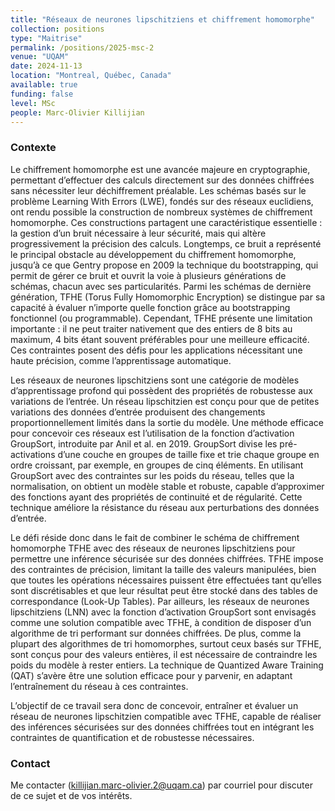 ```yaml
---
title: "Réseaux de neurones lipschitziens et chiffrement homomorphe"
collection: positions
type: "Maitrise"
permalink: /positions/2025-msc-2
venue: "UQAM"
date: 2024-11-13
location: "Montreal, Québec, Canada"
available: true
funding: false
level: MSc
people: Marc-Olivier Killijian
---
```


### Contexte

Le chiffrement homomorphe est une avancée majeure en cryptographie, permettant d’effectuer des calculs directement sur des données chiffrées sans nécessiter leur déchiffrement préalable. Les schémas basés sur le problème Learning With Errors (LWE), fondés sur des réseaux euclidiens, ont rendu possible la construction de nombreux systèmes de chiffrement homomorphe. Ces constructions partagent une caractéristique essentielle : la gestion d’un bruit nécessaire à leur sécurité, mais qui altère progressivement la précision des calculs. Longtemps, ce bruit a représenté le principal obstacle au développement du chiffrement homomorphe, jusqu’à ce que Gentry propose en 2009 la technique du bootstrapping, qui permit de gérer ce bruit et ouvrit la voie à plusieurs générations de schémas, chacun avec ses particularités. Parmi les schémas de dernière génération, TFHE (Torus Fully Homomorphic Encryption) se distingue par sa capacité à évaluer n’importe quelle fonction grâce au bootstrapping fonctionnel (ou programmable). Cependant, TFHE présente une limitation importante : il ne peut traiter nativement que des entiers de 8 bits au maximum, 4 bits étant souvent préférables pour une meilleure efficacité. Ces contraintes posent des défis pour les applications nécessitant une haute précision, comme l’apprentissage automatique.

Les réseaux de neurones lipschitziens sont une catégorie de modèles d’apprentissage profond qui possèdent des propriétés de robustesse aux variations de l’entrée. Un réseau lipschitzien est conçu pour que de petites variations des données d’entrée produisent des changements proportionnellement limités dans la sortie du modèle. Une méthode efficace pour concevoir ces réseaux est l’utilisation de la fonction d’activation GroupSort, introduite par Anil et al. en 2019. GroupSort divise les pré-activations d’une couche en groupes de taille fixe et trie chaque groupe en ordre croissant, par exemple, en groupes de cinq éléments. En utilisant GroupSort avec des contraintes sur les poids du réseau, telles que la normalisation, on obtient un modèle stable et robuste, capable d’approximer des fonctions ayant des propriétés de continuité et de régularité. Cette technique améliore la résistance du réseau aux perturbations des données d’entrée.

Le défi réside donc dans le fait de combiner le schéma de chiffrement homomorphe TFHE avec des réseaux de neurones lipschitziens pour permettre une inférence sécurisée sur des données chiffrées. TFHE impose des contraintes de précision, limitant la taille des valeurs manipulées, bien que toutes les opérations nécessaires puissent être effectuées tant qu’elles sont discrétisables et que leur résultat peut être stocké dans des tables de correspondance (Look-Up Tables). Par ailleurs, les réseaux de neurones lipschitziens (LNN) avec la fonction d’activation GroupSort sont envisagés comme une solution compatible avec TFHE, à condition de disposer d’un algorithme de tri performant sur données chiffrées. De plus, comme la plupart des algorithmes de tri homomorphes, surtout ceux basés sur TFHE, sont conçus pour des valeurs entières, il est nécessaire de contraindre les poids du modèle à rester entiers. La technique de Quantized Aware Training (QAT) s’avère être une solution efficace pour y parvenir, en adaptant l’entraînement du réseau à ces contraintes.

L’objectif de ce travail sera donc de concevoir, entraîner et évaluer un réseau de neurones lipschitzien compatible avec TFHE, capable de réaliser des inférences sécurisées sur des données chiffrées tout en intégrant les contraintes de quantification et de robustesse nécessaires. 

### Contact

Me contacter ([killijian.marc-olivier.2@uqam.ca](killijian.marc-olivier.2@uqam.ca)) par courriel pour discuter de ce sujet et de vos intérêts.
